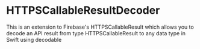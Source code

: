 # HTTPSCallableResultDecoder
This is an extension to Firebase's HTTPSCallableResult which allows you to decode an API result from type HTTPSCallableResult to any data type in Swift using decodable
